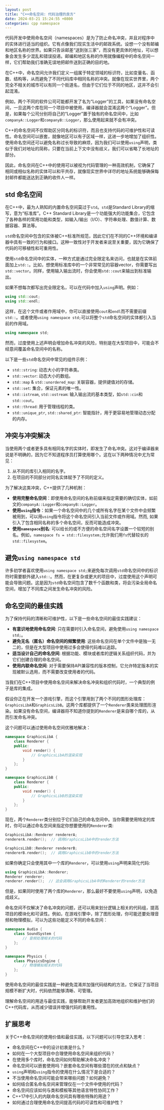 ```yaml
---
layout: post
title: "C++命名空间: 代码治理的良方"
date: 2024-03-21 15:24:55 +0800
categories: cpp namespace
---
```


代码开发中使用命名空间（namespaces）是为了防止命名冲突，并且对程序中的实体进行适当的组织。它有点像我们现实生活中的邮政系统。设想一个没有邮编和地区名称的世界。如果只告诉邮差“送到张三家”，而没有更具体的地址，可以想象会发生多少混乱和错误投递。邮编和地区名称的作用就像编程中的命名空间一样，它们帮助我们准确无误地把邮件送到正确的目的地。

在C++中，命名空间允许我们定义一组属于特定领域的标识符，比如变量名、函数、结构等，从而避免了不同代码库中相同名称的冲突。就像在现实世界里，两个完全不相关的城市可以有同一个街道名，但由于它们位于不同的地区，这并不会引起混淆。

例如，两个不同的软件公司可能都开发了名为“Logger”的工具，如果没有命名空间，一旦这两个库在同一个项目中被使用，编译器就会混淆这两个“Logger”。但是，如果每个公司分别将自己的“Logger”置于独有的命名空间中，比如`companyA::Logger`和`companyB::Logger`，那么使用起来就不会有冲突。

C++的命名空间不仅帮助区分同名的标识符，而且也支持代码的可维护性和可读性。命名空间可以嵌套，就像地区可以有子区域一样，这进一步地增加了组织性。使用命名空间还可以避免名称过长导致的麻烦，因为我们可以使用`using`声明，类似于我们对地址的简称，只要在当前上下文中没有歧义，我们可以省略了长地址的部分。

因此，命名空间在C++中的使用可以被视为代码管理的一种高效机制，它确保了相同或相似名称的实体可以和平共存，就像现实世界中详尽的地址系统能够确保每封邮件都能送达到正确的收件人一样。

## std 命名空间

在C++中，最为人熟知的内置命名空间莫过于`std`。`std`是Standard Library的缩写，意为“标准库”。C++ Standard Library是一个功能强大的功能集合，它包含了各种各样的常用功能和类型，如输入/输出（I/O）、字符串处理、数值计算、数据容器、算法等。

`std`命名空间中包含的实体被C++标准所规范，因此它们在不同的C++环境和编译器中具有一致的行为和接口。这种一致性对于开发者来说至关重要，因为它确保了代码的可移植性和可重用性。

使用`std`命名空间中的实体，一种方式是通过完全限定名来访问，也就是在实体前面加上`std::`。比如，想使用标准库中的一个非常常见的容器vector，你需要写出`std::vector`。同样，使用输入输出流时，你会使用`std::cout`来输出到标准输出。

如果不想每次都写出完全限定名，可以在代码中加入`using`声明。例如：

```cpp
using std::cout;
using std::endl;
```

这样，在这个文件或者作用域中，你可以直接使用`cout`和`endl`而不需要前缀`std::`。或者使用`using namespace std;`可以将整个`std`命名空间的实体都引入当前的作用域。

```cpp
using namespace std;
```

然而，过度使用上述声明会增加命名冲突的风险，特别是在大型项目中，可能会不经意间覆盖命名空间中的名称。

以下是一些`std`命名空间中常见的组件示例：

- `std::string`: 动态大小的字符串类。
- `std::vector`: 动态大小的数组。
- `std::map` & `std::unordered_map`: 关联容器，提供键值对的存储。
- `std::set`: 集合，保证元素的唯一性。
- `std::istream`, `std::ostream`: 输入输出流的基本类型，如`std::cin`和`std::cout`。
- `std::thread`: 用于管理线程的类。
- `std::unique_ptr`, `std::shared_ptr`: 智能指针，用于更容易地管理动态分配的内存。

## 冲突与冲突解决

当使用两个或者更多具有相同名字的实体时，即发生了命名冲突。这对于编译器来说是不明确的，因为它不知道程序员打算使用哪个。这在以下两种情况中尤为常见：

1. 从不同的库引入相同的名字。
2. 在项目的不同部分对同名实体赋予了不同的定义。

为了解决这类冲突，C++提供了几种机制：

- **使用完整命名空间**：即使用命名空间的名称前缀来指定需要的确切实体，如前文的`companyA::Logger`和`companyB::Logger`。
- **使用`using`指令**：如果一个命名空间中的几个或所有名字在某个文件中会频繁被用到，可以用`using`指令将这个命名空间引入当前文件或作用域。然而, 如果引入了包含相同名称的多个命名空间，反而可能造成冲突。
- **使用`namespace`别名**: 可以给长的或不方便的命名空间名字设置一个较短的别名。例如，`namespace fs = std::filesystem;`允许我们用`fs`代替较长的`std::filesystem`。

## 避免`using namespace std`

许多初学者喜欢使用`using namespace std;`来避免每次调用`std`命名空间中的标识符时需要额外键入`std::`。然而，在更复杂或更大的项目中，过度使用这个声明可能会导致问题。这是因为`std`命名空间包含了数千个函数和类，将会污染全局命名空间，增加了不同库之间发生命名冲突的风险。

## 命名空间的最佳实践

为了保持代码的清晰和可维护性，以下是一些命名空间的最佳实践建议：

- **有意识地使用命名空间**: 只在需要时引入命名空间，避免使用`using namespace std;`。
- **避免无名（匿名）命名空间的频繁使用**: 这些命名空间在单个文件中是独一无二的，但是在大型项目中使用过多会使得代码难以追踪。
- **适当设计自己的命名空间**: 根据功能、模块或者库的逻辑关系组织代码，并为它们创建合理的命名空间。
- **使用内联命名空间**: 对于需要保持API兼容性的版本控制，它允许特定版本的实现被默认选用，而不需要改变使用者的代码。


当我们在C++项目中使用命名空间来解决命名冲突和组织代码时，一个典型的例子是库的集成。

假设你正在开发一个游戏引擎，而这个引擎用到了两个不同的图形处理库：`GraphicsLibA`和`GraphicsLibB`。这两个库都提供了一个`Renderer`类来处理图形渲染。如果没有命名空间，编译器将不知道你提到的`Renderer`是来自哪个库的，从而引发命名冲突。

这个问题可以通过使用命名空间优雅地解决：

```cpp
namespace GraphicsLibA {
    class Renderer {
    public:
        void render() {
            // GraphicsLibA的渲染实现
        }
    };
}

namespace GraphicsLibB {
    class Renderer {
    public:
        void render() {
            // GraphicsLibB的渲染实现
        }
    };
}
```

现在，两个`Renderer`类分别位于它们自己的命名空间中。当你需要使用特定的库时，你可以通过命名空间来指定你想要使用的`Renderer`类:

```cpp
GraphicsLibA::Renderer rendererA;
rendererA.render();  // 调用GraphicsLibA中的render方法

GraphicsLibB::Renderer rendererB;
rendererB.render();  // 调用GraphicsLibB中的render方法
```

如果你确定只会使用其中一个库的`Renderer`，可以使用`using`声明来简化代码:

```cpp
using GraphicsLibA::Renderer;
Renderer renderer;
renderer.render();  // 这会调用GraphicsLibA中的Renderer的render方法
```

但是，如果同时使用了两个库的`Renderer`，那么最好不要使用`using`声明，以免造成歧义。

命名空间不仅解决了命名冲突的问题，还可以用来划分逻辑上相关的代码组，提高项目的模块化和可读性。例如，在游戏引擎中，除了图形处理，你可能还要处理音频和物理模拟，可以为这些功能定义不同的命名空间：

```cpp
namespace Audio {
    class SoundSystem {
        // 音频处理相关的代码
    };
}

namespace Physics {
    class PhysicsEngine {
        // 物理模拟相关的代码
    };
}
```

使用命名空间的最佳实践是一种避免混淆并加强代码结构的方法，它保证了当项目规模不断扩大时，代码依然能够清晰、可管理。

理解命名空间的用途与最佳实践，能够帮助开发者更加高效地组织和维护他们的C++代码库，从而减少错误并增强代码的重用性。

## 扩展思考

关于C++命名空间的使用价值和最佳实践，以下问题可以引导您深入思考：

- 命名空间在C++中的设计初衷是什么？
- 如何在一个大型项目中合理使用命名空间来组织代码？
- 在使用多个库时，命名空间如何帮助解决命名冲突？
- 命名空间可以嵌套使用吗？嵌套命名空间有哪些潜在的优点和缺点？
- `using`声明和`using`指令的使用在什么情况下是合适的？
- 不当使用命名空间可能会带来哪些问题？如何避免？
- 如何结合匿名命名空间来管理仅在一个文件中使用的代码？
- 命名空间应该如何与类和模板等其他语言特性协同工作？
- C++17中引入的内联命名空间具有哪些特殊的用途？
- 如何通过合理使用命名空间提高代码的可读性和可维护性？
